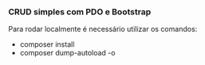 <h3>CRUD simples com PDO e Bootstrap</h3>
<span>Para rodar localmente é necessário utilizar os comandos:</span>
<ul>
  <li>composer install</li>
  <li>composer dump-autoload -o</li>
</ul>
